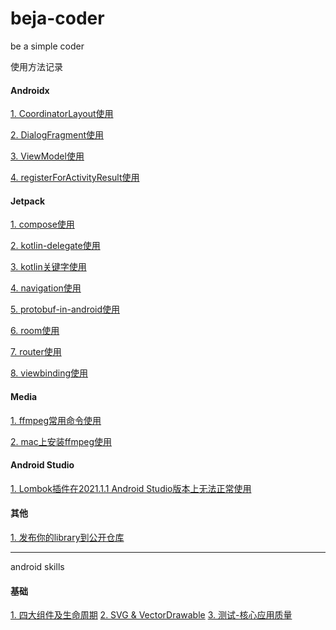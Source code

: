 # beja-coder
be a simple coder


使用方法记录
#### Androidx
[1. CoordinatorLayout使用](https://github.com/edmond-biguys/beja-coder/blob/main/androidx/CoordinatorLayout.md)

[2. DialogFragment使用](https://github.com/edmond-biguys/beja-coder/blob/main/androidx/DialogFragment.md)

[3. ViewModel使用](https://github.com/edmond-biguys/beja-coder/blob/main/androidx/ViewModel.md)

[4. registerForActivityResult使用](https://github.com/edmond-biguys/beja-coder/blob/main/androidx/registerForActivityResult.md)

#### Jetpack
[1. compose使用](https://github.com/edmond-biguys/beja-coder/tree/main/jetpack/compose.md)

[2. kotlin-delegate使用](https://github.com/edmond-biguys/beja-coder/tree/main/jetpack/kotlin-delegate.md)

[3. kotlin关键字使用](https://github.com/edmond-biguys/beja-coder/tree/main/jetpack/kotlin关键字.md)

[4. navigation使用](https://github.com/edmond-biguys/beja-coder/tree/main/jetpack/navigation.md)

[5. protobuf-in-android使用](https://github.com/edmond-biguys/beja-coder/tree/main/jetpack/protobuf-in-android.md)

[6. room使用](https://github.com/edmond-biguys/beja-coder/tree/main/jetpack/room.md)

[7. router使用](https://github.com/edmond-biguys/beja-coder/tree/main/jetpack/router.md)

[8. viewbinding使用](https://github.com/edmond-biguys/beja-coder/tree/main/jetpack/viewbinding.md)


#### Media

[1. ffmpeg常用命令使用](https://github.com/edmond-biguys/beja-coder/tree/main/media/ffmpeg常用命令.md)

[2. mac上安装ffmpeg使用](https://github.com/edmond-biguys/beja-coder/tree/main/media/mac上安装ffmpeg.md)


#### Android Studio
[1. Lombok插件在2021.1.1 Android Studio版本上无法正常使用](https://github.com/edmond-biguys/beja-coder/blob/main/android-studio/lombok.md)

#### 其他
[1. 发布你的library到公开仓库](https://github.com/edmond-biguys/beja-coder/blob/main/pushlish-your-library.md)


------------------
android skills

#### 基础
[1. 四大组件及生命周期](https://github.com/edmond-biguys/beja-coder/blob/main/android-base/四大组件及生命周期.md)
[2. SVG & VectorDrawable](https://github.com/edmond-biguys/beja-coder/blob/main/android-base/svg-VectorDrawable.md)
[3. 测试-核心应用质量](https://github.com/edmond-biguys/beja-coder/blob/main/android-base/核心应用质量.md)
